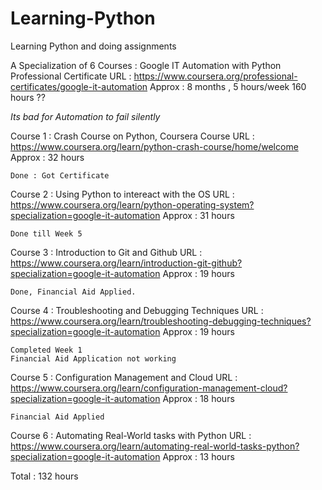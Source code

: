 # Learning-Python
 Learning Python and doing assignments 

 A Specialization of 6 Courses : Google IT Automation with Python Professional Certificate
 URL : https://www.coursera.org/professional-certificates/google-it-automation
 Approx : 8 months , 5 hours/week 
    160 hours ?? 


*Its bad for Automation to fail silently*

Course 1 : Crash Course on Python, Coursera 
Course URL : https://www.coursera.org/learn/python-crash-course/home/welcome
Approx : 32 hours

    Done : Got Certificate 

Course 2 : Using Python to intereact with the OS
URL : https://www.coursera.org/learn/python-operating-system?specialization=google-it-automation
Approx : 31 hours

    Done till Week 5

Course 3 : Introduction to Git and Github
URL : https://www.coursera.org/learn/introduction-git-github?specialization=google-it-automation
Approx : 19 hours

    Done, Financial Aid Applied. 

Course 4 : Troubleshooting and Debugging Techniques
URL : https://www.coursera.org/learn/troubleshooting-debugging-techniques?specialization=google-it-automation
Approx : 19 hours 

    Completed Week 1
    Financial Aid Application not working 

Course 5 : Configuration Management and Cloud
URL : https://www.coursera.org/learn/configuration-management-cloud?specialization=google-it-automation
Approx : 18 hours

    Financial Aid Applied 

Course 6 : Automating Real-World tasks with Python
URL : https://www.coursera.org/learn/automating-real-world-tasks-python?specialization=google-it-automation
Approx : 13 hours

Total : 132 hours 